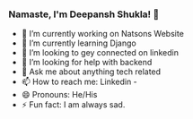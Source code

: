 ### Namaste, I'm Deepansh Shukla! 👋

- 🔭 I’m currently working on Natsons Website
- 🌱 I’m currently learning Django
- 👯 I’m looking to gey connected on linkedin
- 🤔 I’m looking for help with backend
- 💬 Ask me about anything tech related
- 📫 How to reach me: Linkedin -
- 😄 Pronouns: He/His
- ⚡ Fun fact: I am always sad.
